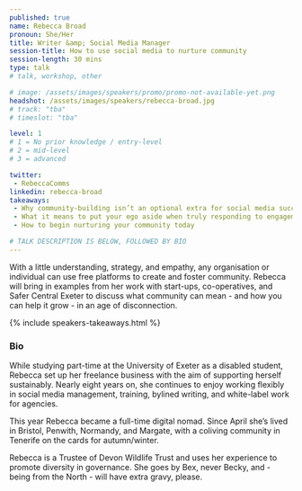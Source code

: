 ```yaml
---
published: true
name: Rebecca Broad
pronoun: She/Her
title: Writer &amp; Social Media Manager
session-title: How to use social media to nurture community
session-length: 30 mins
type: talk
# talk, workshop, other

# image: /assets/images/speakers/promo/promo-not-available-yet.png
headshot: /assets/images/speakers/rebecca-broad.jpg
# track: "tba"
# timeslot: "tba"

level: 1
# 1 = No prior knowledge / entry-level
# 2 = mid-level
# 3 = advanced

twitter:
 - RebeccaComms
linkedin: rebecca-broad
takeaways:
 - Why community-building isn’t an optional extra for social media success, it’s key
 - What it means to put your ego aside when truly responding to engagement on social media
 - How to begin nurturing your community today

# TALK DESCRIPTION IS BELOW, FOLLOWED BY BIO
---
```


With a little understanding, strategy, and empathy, any organisation or individual can use free platforms to create and foster community. Rebecca will bring in examples from her work with start-ups, co-operatives, and Safer Central Exeter to discuss what community can mean - and how you can help it grow - in an age of disconnection.

{% include speakers-takeaways.html %}

<h3>Bio</h3>

While studying part-time at the University of Exeter as a disabled student, Rebecca set up her freelance business with the aim of supporting herself sustainably. Nearly eight years on, she continues to enjoy working flexibly in social media management, training, bylined writing, and white-label work for agencies.

This year Rebecca became a full-time digital nomad. Since April she’s lived in Bristol, Penwith, Normandy, and Margate, with a coliving community in Tenerife on the cards for autumn/winter.
  
Rebecca is a Trustee of Devon Wildlife Trust and uses her experience to promote diversity in governance. She goes by Bex, never Becky, and - being from the North - will have extra gravy, please.
